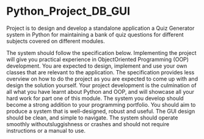 # Python_Project_DB_GUI
Project is to design and develop a standalone application a Quiz Generator system in Python for maintaining a bank of quiz questions for different subjects covered on different modules.


The system should follow the specification below. Implementing the project will give you practical experience in ObjectOriented Programming (OOP) development. You are expected to design, implement and use your own classes that are relevant to the application. The specification provides less overview on how to do the project as you are expected to come up with and design the solution yourself. Your project development is the culmination of all what you have learnt about Python and OOP, and will showcase all your hard work for part one of this module. The system you develop should become a strong addition to your programming portfolio. You should aim to produce a system that is well-designed, robust and useful. The GUI design should be clean, and simple to navigate. The system should operate smoothly withoutsluggishness or crashes and should not require instructions or a manual to use.
